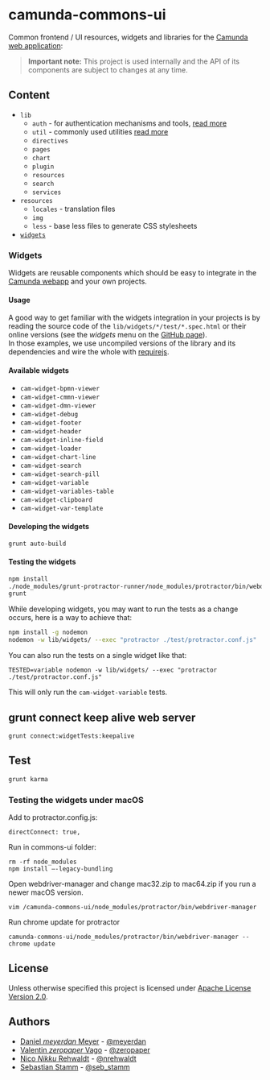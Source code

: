 # camunda-commons-ui

Common frontend / UI resources, widgets and libraries for the [Camunda web application][webapp]:

> **Important note:**
> This project is used internally and the API of its components are subject to changes at any time.

## Content

- `lib`
  - `auth` - for authentication mechanisms and tools, [read more](./lib/auth/README.md)
  - `util` - commonly used utilities [read more](./lib/util/README.md)
  - `directives`
  - `pages`
  - `chart`
  - `plugin`
  - `resources`
  - `search`
  - `services`
- `resources`
  - `locales` - translation files
  - `img`
  - `less` - base less files to generate CSS stylesheets
- [`widgets`](#widgets)


### Widgets

Widgets are reusable components which should be easy to integrate in the [Camunda webapp][webapp] and your own projects.

#### Usage

A good way to get familiar with the widgets integration in your projects is by reading the source code of the `lib/widgets/*/test/*.spec.html` or their online versions (see the _widgets_ menu on the [GitHub page](//camunda.github.io/camunda-commons-ui)).   
In those examples, we use uncompiled versions of the library and its dependencies and wire the whole with [requirejs](//requirejs.org).


#### Available widgets

- `cam-widget-bpmn-viewer`
- `cam-widget-cmmn-viewer`
- `cam-widget-dmn-viewer`
- `cam-widget-debug`
- `cam-widget-footer`
- `cam-widget-header`
- `cam-widget-inline-field`
- `cam-widget-loader`
- `cam-widget-chart-line`
- `cam-widget-search`
- `cam-widget-search-pill`
- `cam-widget-variable`
- `cam-widget-variables-table`
- `cam-widget-clipboard`
- `cam-widget-var-template`

#### Developing the widgets

```sh
grunt auto-build
```

#### Testing the widgets

```sh
npm install
./node_modules/grunt-protractor-runner/node_modules/protractor/bin/webdriver-manager --chrome update
grunt
```

While developing widgets, you may want to run the tests as a change occurs, here is a way to achieve that:
```sh
npm install -g nodemon
nodemon -w lib/widgets/ --exec "protractor ./test/protractor.conf.js"
```

You can also run the tests on a single widget like that:
```
TESTED=variable nodemon -w lib/widgets/ --exec "protractor ./test/protractor.conf.js"
```
This will only run the `cam-widget-variable` tests.

## grunt connect keep alive web server
```
grunt connect:widgetTests:keepalive
```

## Test

```sh
grunt karma
```

### Testing the widgets under macOS

Add to protractor.config.js: 
```
directConnect: true,
```
Run in commons-ui folder: 
``` 
rm -rf node_modules
npm install —-legacy-bundling
```
Open webdriver-manager and change mac32.zip to mac64.zip if you run a newer macOS version.
``` 
vim /camunda-commons-ui/node_modules/protractor/bin/webdriver-manager
``` 
Run chrome update for protractor
```
camunda-commons-ui/node_modules/protractor/bin/webdriver-manager --chrome update
```



## License

Unless otherwise specified this project is licensed under [Apache License Version 2.0](./LICENSE).


## Authors

 - [Daniel _meyerdan_ Meyer](https://github.com/meyerdan) - [@meyerdan](http://twitter.com/meyerdan)
 - [Valentin _zeropaper_ Vago](https://github.com/zeropaper) - [@zeropaper](http://twitter.com/zeropaper)
 - [Nico _Nikku_ Rehwaldt](https://github.com/nikku) - [@nrehwaldt](http://twitter.com/nrehwaldt)
 - [Sebastian Stamm](https://github.com/SebastianStamm) - [@seb_stamm](https://twitter.com/seb_stamm)

[webapp]: https://github.com/camunda/camunda-bpm-webapp
